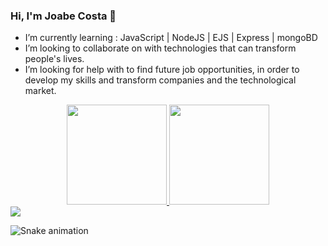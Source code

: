 ### Hi, I'm Joabe Costa 👋

- I’m currently learning : JavaScript | NodeJS | EJS | Express | mongoBD 
- I’m looking to collaborate on with technologies that can transform people's lives.
- I’m looking for help with to find future job opportunities, in order to develop my skills and transform companies and the technological market.





<div align="center">
  <a href="https://github.com/joabesued">
  <img height="160em" src="https://github-readme-stats.vercel.app/api?username=joabesued&show_icons=true&theme=dark&include_all_commits=true&count_private=true"/>
  <img height="160em" src="https://github-readme-stats.vercel.app/api/top-langs/?username=joabesued&layout=compact&langs_count=7&theme=dark"/>
</div>

  <div> 
  <a href="https://www.linkedin.com/in/joabe-costa-040a53211/" target="_blank"><img src="https://img.shields.io/badge/-LinkedIn-%230077B5?style=for-the-badge&logo=linkedin&logoColor=white" target="_blank"></a> 
 
  ![Snake animation](https://github.com/Joabesued/Joabesued/blob/output/github-contribution-grid-snake.svg)
 
</div>

